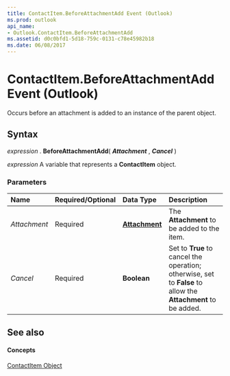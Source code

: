 ```yaml
---
title: ContactItem.BeforeAttachmentAdd Event (Outlook)
ms.prod: outlook
api_name:
- Outlook.ContactItem.BeforeAttachmentAdd
ms.assetid: d0c0bfd1-5d18-759c-0131-c78e45982b18
ms.date: 06/08/2017
---
```



# ContactItem.BeforeAttachmentAdd Event (Outlook)

Occurs before an attachment is added to an instance of the parent object.


## Syntax

 _expression_ . **BeforeAttachmentAdd**( **_Attachment_** , **_Cancel_** )

 _expression_ A variable that represents a **ContactItem** object.


### Parameters



|**Name**|**Required/Optional**|**Data Type**|**Description**|
|:-----|:-----|:-----|:-----|
| _Attachment_|Required| **[Attachment](Outlook.Attachment.md)**|The  **Attachment** to be added to the item.|
| _Cancel_|Required| **Boolean**|Set to  **True** to cancel the operation; otherwise, set to **False** to allow the **Attachment** to be added.|

## See also


#### Concepts


[ContactItem Object](Outlook.ContactItem.md)

